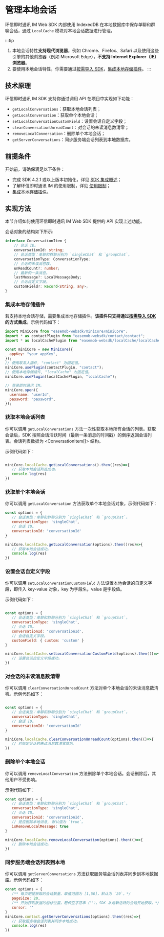 # 管理本地会话

环信即时通讯 IM Web SDK 内部使用 IndexedDB 在本地数据库中保存单聊和群聊会话，通过 `LocalCache` 模块对本地会话数据进行管理。

:::tip
1. 本地会话特性**支持现代浏览器**，例如 Chrome、Firefox、Safari 以及使用这些引擎的其他浏览器（例如 Microsoft Edge），**不支持 Internet Explorer（IE）浏览器**。
2. 要使用本地会话特性，你需要通过[按需导入 SDK](import_sdk_minicore.html)，[集成本地存储插件](#集成本地存储插件)。
:::

## 技术原理

环信即时通讯 IM SDK 支持你通过调用 API 在项目中实现如下功能：

- `getLocalConversations`：获取本地会话列表；
- `getLocalConversation`：获取单个本地会话；
- `setLocalConversationCustomField`：设置会话自定义字段；
- `clearConversationUnreadCount`：对会话的未读消息数清零；
- `removeLocalConversation`：删除单个本地会话；
- `getServerConversations`：同步服务端会话列表到本地数据库。

## 前提条件

开始前，请确保满足以下条件：

- 完成 SDK 4.2.1 或以上版本初始化，详见 [SDK 集成概述](overview.html#sdk-初始化)；
- 了解环信即时通讯 IM 的使用限制，详见 [使用限制](/product/limitation.html)；
- [集成本地存储插件](#集成本地存储插件)。

## 实现方法

本节介绍如何使用环信即时通讯 IM Web SDK 提供的 API 实现上述功能。

会话对象的结构如下所示:

```typescript
interface ConversationItem {
	// 会话 ID。
	conversationId: string;
	// 会话类型：单聊和群聊分别为 `singleChat` 和 `groupChat`。
	conversationType: ConversationType;
	// 会话的未读消息数。
	unReadCount?: number;
	// 最新的一条消息。
	lastMessage?: LocalMessageBody;
	// 会话自定义字段。
	customField?: Record<string, any>;
}
```

### 集成本地存储插件

若支持本地会话存储，需要集成本地存储插件。**该插件只支持通过[按需导入 SDK](import_sdk_minicore.html)的方式集成**。示例代码如下：

```javascript
import MiniCore from "easemob-websdk/miniCore/miniCore";
import * as contactPlugin from "easemob-websdk/contact/contact";
import * as localCachePlugin from "easemob-websdk/localCache/localCache";

const miniCore = new MiniCore({
  appKey: "your appKey",
});
// 使用联系人插件, "contact" 为固定值。
miniCore.usePlugin(contactPlugin, "contact");
// 使用本地存储插件, "localCache" 为固定值。
miniCore.usePlugin(localCachePlugin, "localCache");

// 登录即时通讯 IM。
miniCore.open({
  username: "userId",
  password: "password",
});
```

### 获取本地会话列表

你可以调用 `getLocalConversations` 方法一次性获取本地所有会话的列表。获取会话后，SDK 按照会话活跃时间（最新一条消息的时间戳）的倒序返回会话列表。会话列表数据为 <ConversationItem[]> 结构。

示例代码如下：

```javascript

miniCore.localCache.getLocalConversations().then((res)=>{
   // 获取本地会话列表成功。
   console.log(res)
})
```

### 获取单个本地会话

你可以调用 `getLocalConversation` 方法获取单个本地会话对象，示例代码如下：

```javascript
const options = {
   // 会话类型：单聊和群聊分别为 `singleChat` 和 `groupChat`。
   conversationType: 'singleChat',
   // 会话 ID。
   conversationId: 'conversationId'
}

miniCore.localCache.getLocalConversation(options).then((res)=>{
   // 获取本地会话成功。
   console.log(res)
})
```

### 设置会话自定义字段

你可以调用 `setLocalConversationCustomField` 方法设置本地会话的自定义字段，即传入 key-value 对象，key 为字段名，value 是字段值。

示例代码如下：

```javascript

const options = {
   // 会话类型：单聊和群聊分别为 `singleChat` 和 `groupChat`。
   conversationType: 'singleChat',
   // 会话 ID。
   conversationId: 'conversationId',
   // 会话自定义字段。
   customField: { custom: 'custom' }
}

miniCore.localCache.setLocalConversationCustomField(options).then(()=>{
   // 设置会话自定义字段成功。
})
```

### 对会话的未读消息数清零

你可以调用 `clearConversationUnreadCount` 方法对单个本地会话的未读消息数清零。示例代码如下：

```javascript

const options = {
   // 会话类型：单聊和群聊分别为 `singleChat` 和 `groupChat`。
   conversationType: 'singleChat',
   // 会话 ID。
   conversationId: 'conversationId'
}

miniCore.localCache.clearConversationUnreadCount(options).then(()=>{
   // 对指定会话的未读消息数清零成功。
})
```

### 删除单个本地会话

你可以调用 `removeLocalConversation` 方法删除单个本地会话。会话删除后，其他用户不受影响。

示例代码如下：

```javascript
const options = {
   // 会话类型：单聊和群聊分别为 `singleChat` 和 `groupChat`。
   conversationType: 'singleChat',
   // 会话 ID。
   conversationId: 'conversationId',
   // 是否删除本地消息, 默认值为 `true`。
   isRemoveLocalMessage: true
}

miniCore.localCache.removeLocalConversation(options).then(()=>{
   // 删除本地会话成功。
})
```

### 同步服务端会话列表到本地

你可以调用 `getServerConversations` 方法获取服务端会话列表并同步到本地数据库。示例代码如下：

```javascript
const options = {
   /** 每页期望获取的会话数量。取值范围为 [1,50]，默认为 `20`。*/
   pageSize: 20,
   /** 开始获取数据的游标位置。若传空字符串（''），SDK 从最新活跃的会话开始获取。*/
   cursor: ''
}
miniCore.contact.getServerConversations(options).then((res)=>{
   // 获取服务端会话列表并同步本地成功。
   console.log(res)
})
```

